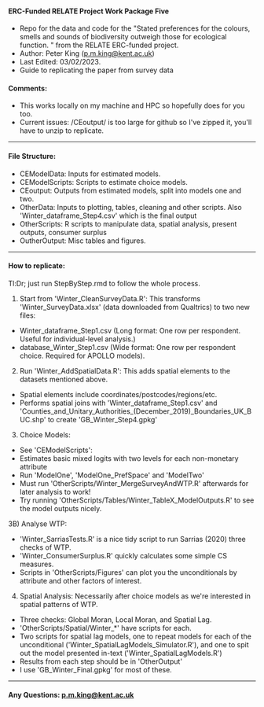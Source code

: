 #### ERC-Funded RELATE Project Work Package Five ####
- Repo for the data and code for the "Stated preferences for the colours, smells and sounds of biodiversity outweigh those for ecological function. " from the RELATE ERC-funded project.
- Author: Peter King (p.m.king@kent.ac.uk)
- Last Edited: 03/02/2023.
- Guide to replicating the paper from survey data


####  Comments: 
- This works locally on my machine and HPC so hopefully does for you too.
- Current issues: /CEoutput/ is too large for github so I've zipped it, you'll have to unzip to replicate.


------------------------------
#### File Structure: 

- CEModelData: Inputs for estimated models.
- CEModelScripts: Scripts to estimate choice models.
- CEoutput: Outputs from estimated models, split into models one and two.
- OtherData: Inputs to plotting, tables, cleaning and other scripts. Also 'Winter_dataframe_Step4.csv' which is the final output
- OtherScripts: R scripts to manipulate data, spatial analysis, present outputs, consumer surplus
- OutherOutput: Misc tables and figures.


------------------------------
#### How to replicate:

Tl:Dr; just run StepByStep.rmd to follow the whole process.

1) Start from 'Winter_CleanSurveyData.R': This transforms 'Winter_SurveyData.xlsx' (data downloaded from Qualtrics) to two new files:
- Winter_dataframe_Step1.csv (Long format: One row per respondent. Useful for individual-level analysis.)
- database_Winter_Step1.csv (Wide format: One row per respondent choice. Required for APOLLO models).


2) Run 'Winter_AddSpatialData.R': This adds spatial elements to the datasets mentioned above.
- Spatial elements include coordinates/postcodes/regions/etc.
- Performs spatial joins with 'Winter_dataframe_Step1.csv' and 'Counties_and_Unitary_Authorities_(December_2019)_Boundaries_UK_BUC.shp' to create 'GB_Winter_Step4.gpkg'


3) Choice Models:
- See 'CEModelScripts': 
- Estimates basic mixed logits with two levels for each non-monetary attribute
- Run 'ModelOne', 'ModelOne_PrefSpace' and 'ModelTwo' 
- Must run 'OtherScripts/Winter_MergeSurveyAndWTP.R' afterwards for later analysis to work! 
- Try running 'OtherScripts/Tables/Winter_TableX_ModelOutputs.R' to see the model outputs nicely.


3B) Analyse WTP:
- 'Winter_SarriasTests.R' is a nice tidy script to run Sarrias (2020) three checks of WTP.
- 'Winter_ConsumerSurplus.R' quickly calculates some simple CS measures.
- Scripts in 'OtherScripts/Figures' can plot you the unconditionals by attribute and other factors of interest.


4) Spatial Analysis: Necessarily after choice models as we're interested in spatial patterns of WTP.
- Three checks: Global Moran, Local Moran, and Spatial Lag.
- 'OtherScripts/Spatial/Winter_*' have scripts for each.
- Two scripts for spatial lag models, one to repeat models for each of the unconditional ('Winter_SpatialLagModels_Simulator.R'), and one to spit out the model presented in-text ('Winter_SpatialLagModels.R')
- Results from each step should be in 'OtherOutput'
- I use 'GB_Winter_Final.gpkg' for most of these.


------------------------------
#### Any Questions: p.m.king@kent.ac.uk 
